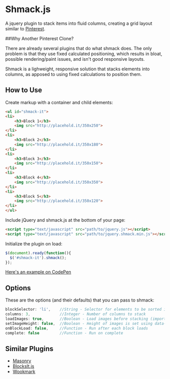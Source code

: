 Shmack.js
===========

A jquery plugin to stack items into fluid columns, creating a grid layout similar to <a href="http://pinterest.com/all/" target="_blank">Pinterest</a>.

##Why Another Pinterest Clone?

There are already several plugins that do what shmack does. The only problem is that they use fixed calculated positioning, which results in bloat, possible rendering/paint issues, and isn't good responsive layouts.

Shmack is a lighweight, responsive solution that stacks elements into columns, as apposed to using fixed calculations to position them.


How to Use
----------

Create markup with a container and child elements:
```html
<ul id="shmack-it">
<li>
    <h3>Block 1</h3>
    <img src="http://placehold.it/350x250">
</li>
<li>
    <h3>Block 2</h3>
    <img src="http://placehold.it/350x180">
</li>
<li>
    <h3>Block 3</h3>
    <img src="http://placehold.it/350x150">
</li>
<li>
    <h3>Block 4</h3>
    <img src="http://placehold.it/350x350">
</li>
<li>
    <h3>Block 5</h3>
    <img src="http://placehold.it/350x120">
</li>
</ul>
```

Include jQuery and shmack.js at the bottom of your page:
```html
<script type="text/javascript" src="path/to/jquery.js"></script>
<script type="text/javascript" src="path/to/jquery.shmack.min.js"></script>
```

Initialize the plugin on load:
```javascript
$(document).ready(function(){
  $('#shmack-it').shmack();
});
````

<a href="http://codepen.io/mattdrose/pen/LDfFp" target="_blank">Here's an example on CodePen</a>


Options
-------

These are the options (and their defaults) that you can pass to shmack:

```javascript
blockSelector: 'li',	//String - Selector for elements to be sorted into columns
columns: 3,				//Integer - Number of columns to stack
loadImages: true,		//Boolean - Load images before stacking (important for calculating heights)
setImageHeight: false,	//Boolean - Height of images is set using data-height (used for faster *	load time)
onBlockLoad: false,		//Function - Run after each block loads
complete: false			//Function - Run on complete
````


Similar Plugins
---------------

*	<a href="https://github.com/desandro/masonry" target="_blank">Masonry</a>
*	<a href="http://www.inwebson.com/jquery/blocksit-js-dynamic-grid-layout-jquery-plugin/" target="_blank">BlocksIt.js</a>
*	<a href="https://github.com/GBKS/Wookmark-jQuery" target="_blank">Wookmark</a>
